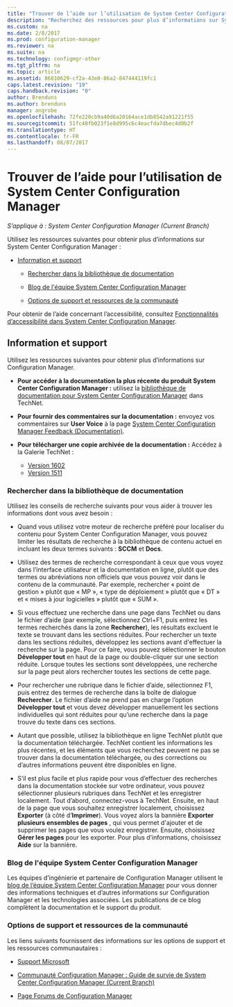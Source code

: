 ```yaml
---
title: "Trouver de l’aide sur l’utilisation de System Center Configuration Manager | Microsoft Docs"
description: "Recherchez des ressources pour plus d’informations sur System Center Configuration Manager."
ms.custom: na
ms.date: 2/8/2017
ms.prod: configuration-manager
ms.reviewer: na
ms.suite: na
ms.technology: configmgr-other
ms.tgt_pltfrm: na
ms.topic: article
ms.assetid: 86810629-cf2a-43e8-86a2-847444119fc1
caps.latest.revision: "19"
caps.handback.revision: "0"
author: Brenduns
ms.author: brenduns
manager: angrobe
ms.openlocfilehash: 72fe220cb9a40d6a20164ace1db8542a91221f55
ms.sourcegitcommit: 51fc48fb023f1e8d995c6c4eacfda7dbec4d0b2f
ms.translationtype: HT
ms.contentlocale: fr-FR
ms.lasthandoff: 08/07/2017
---
```

# <a name="find-help-for-using-system-center-configuration-manager"></a>Trouver de l’aide pour l’utilisation de System Center Configuration Manager

*S’applique à : System Center Configuration Manager (Current Branch)*

Utilisez les ressources suivantes pour obtenir plus d’informations sur System Center Configuration Manager :  

-   [Information et support](#bkmk_Info)  

    -   [Rechercher dans la bibliothèque de documentation](#BKMK_SearchTips)  

    -   [Blog de l'équipe System Center Configuration Manager](#BKMK_ProductGroupBlog)  
    -   [Options de support et ressources de la communauté](#BKMK_SupportOptions)

  Pour obtenir de l’aide concernant l’accessibilité, consultez [Fonctionnalités d’accessibilité dans System Center Configuration Manager](../../core/understand/accessibility-features.md).

##  <a name="bkmk_Info"></a> Information et support  
 Utilisez les ressources suivantes pour obtenir plus d’informations sur Configuration Manager.  

-   **Pour accéder à la documentation la plus récente du produit System Center Configuration Manager :** utilisez la [bibliothèque de documentation pour System Center Configuration Manager](http://go.microsoft.com/fwlink/p/?LinkId=691974) dans TechNet.

-   **Pour fournir des commentaires sur la documentation :** envoyez vos commentaires sur **User Voice** à la page [System Center Configuration Manager Feedback (Documentation)](https://configurationmanager.uservoice.com/forums/300492-ideas/category/112371-documentation).  

-   **Pour télécharger une copie archivée de la documentation :** Accédez à la Galerie TechNet :

    - [Version 1602](https://gallery.technet.microsoft.com/documentation-for-system-ea90eaf1)
    - [Version 1511](https://gallery.technet.microsoft.com/documentation-for-system-ea90eaf1)

###  <a name="BKMK_SearchTips"></a> Rechercher dans la bibliothèque de documentation  
 Utilisez les conseils de recherche suivants pour vous aider à trouver les informations dont vous avez besoin :  

-   Quand vous utilisez votre moteur de recherche préféré pour localiser du contenu pour System Center Configuration Manager, vous pouvez limiter les résultats de recherche à la bibliothèque de contenu actuel en incluant les deux termes suivants : **SCCM** et **Docs**.

-   Utilisez des termes de recherche correspondant à ceux que vous voyez dans l’interface utilisateur et la documentation en ligne, plutôt que des termes ou abréviations non officiels que vous pouvez voir dans le contenu de la communauté. Par exemple, rechercher « point de gestion » plutôt que « MP », « type de déploiement » plutôt que « DT » et « mises à jour logicielles » plutôt que « SUM ».  

-   Si vous effectuez une recherche dans une page dans TechNet ou dans le fichier d’aide (par exemple, sélectionnez Ctrl+F1, puis entrez les termes recherchés dans la zone **Rechercher**), les résultats excluent le texte se trouvant dans les sections réduites. Pour rechercher un texte dans les sections réduites, développez les sections avant d'effectuer la recherche sur la page. Pour ce faire, vous pouvez sélectionner le bouton **Développer tout** en haut de la page ou double-cliquer sur une section réduite. Lorsque toutes les sections sont développées, une recherche sur la page peut alors rechercher toutes les sections de cette page.  

-   Pour rechercher une rubrique dans le fichier d’aide, sélectionnez F1, puis entrez des termes de recherche dans la boîte de dialogue **Rechercher**. Le fichier d’aide ne prend pas en charge l’option **Développer tout** et vous devez développer manuellement les sections individuelles qui sont réduites pour qu’une recherche dans la page trouve du texte dans ces sections.  

-   Autant que possible, utilisez la bibliothèque en ligne TechNet plutôt que la documentation téléchargée. TechNet contient les informations les plus récentes, et les éléments que vous recherchez peuvent ne pas se trouver dans la documentation téléchargée, ou des corrections ou d’autres informations peuvent être disponibles en ligne.  

-   S’il est plus facile et plus rapide pour vous d’effectuer des recherches dans la documentation stockée sur votre ordinateur, vous pouvez sélectionner plusieurs rubriques dans TechNet et les enregistrer localement. Tout d’abord, connectez-vous à TechNet. Ensuite, en haut de la page que vous souhaitez enregistrer localement, choisissez **Exporter** (à côté d’**Imprimer**). Vous voyez alors la bannière **Exporter plusieurs ensembles de pages** , qui vous permet d'ajouter et de supprimer les pages que vous voulez enregistrer. Ensuite, choisissez **Gérer les pages** pour les exporter. Pour plus d’informations, choisissez **Aide** sur la bannière.  

###  <a name="BKMK_ProductGroupBlog"></a> Blog de l'équipe System Center Configuration Manager  
 Les équipes d’ingénierie et partenaire de Configuration Manager utilisent le [blog de l’équipe System Center Configuration Manager](http://go.microsoft.com/fwlink/?LinkId=191941) pour vous donner des informations techniques et d’autres informations sur Configuration Manager et les technologies associées. Les publications de ce blog complètent la documentation et le support du produit.  

###  <a name="BKMK_SupportOptions"></a> Options de support et ressources de la communauté  
 Les liens suivants fournissent des informations sur les options de support et les ressources communautaires :  

-   [Support Microsoft](http://go.microsoft.com/fwlink/?LinkId=243064)  

-   [Communauté Configuration Manager : Guide de survie de System Center Configuration Manager (Current Branch)](http://social.technet.microsoft.com/wiki/contents/articles/33035.system-center-configuration-manager-current-branch-survival-guide.aspx )  

-   [Page Forums de Configuration Manager](https://social.technet.microsoft.com/Forums/en-US/home?category=ConfigMgrCB)  

